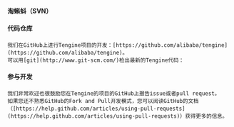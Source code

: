 #### 淘蝌蚪（SVN）

#### 代码仓库

    我们在GitHub上进行Tengine项目的开发：[https://github.com/alibaba/tengine](https://github.com/alibaba/tengine)。
    可以用[git](http://www.git-scm.com/)检出最新的Tengine代码：

#### 参与开发

    我们非常欢迎也很鼓励您在Tengine的项目的GitHub上报告issue或者pull request。
    如果您还不熟悉GitHub的Fork and Pull开发模式，您可以阅读GitHub的文档（[https://help.github.com/articles/using-pull-requests](https://help.github.com/articles/using-pull-requests)）获得更多的信息。
